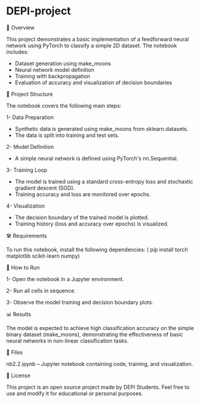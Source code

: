 # DEPI-project
📘 Overview

This project demonstrates a basic implementation of a feedforward neural network using PyTorch to classify a simple 2D dataset. 
The notebook includes:
- Dataset generation using make_moons
- Neural network model definition
- Training with backpropagation
- Evaluation of accuracy and visualization of decision boundaries

🧠 Project Structure

The notebook covers the following main steps:

1- Data Preparation
 - Synthetic data is generated using make_moons from sklearn.datasets.
 - The data is split into training and test sets.

2- Model Definition
 - A simple neural network is defined using PyTorch's nn.Sequential.

3- Training Loop
 - The model is trained using a standard cross-entropy loss and stochastic gradient descent (SGD).
 - Training accuracy and loss are monitored over epochs.

4- Visualization
 - The decision boundary of the trained model is plotted.
 - Training history (loss and accuracy over epochs) is visualized.

🛠️ Requirements

To run this notebook, install the following dependencies:
( pip install torch matplotlib scikit-learn numpy)

🚀 How to Run

1- Open the notebook in a Jupyter environment.

2- Run all cells in sequence.

3- Observe the model training and decision boundary plots.

📊 Results

The model is expected to achieve high classification accuracy on the simple binary dataset (make_moons), demonstrating the effectiveness of basic neural networks in non-linear classification tasks.

📁 Files

nb2.2.ipynb – Jupyter notebook containing code, training, and visualization.

🧾 License

This project is an open source project made by DEPI Students. Feel free to use and modify it for educational or personal purposes.
